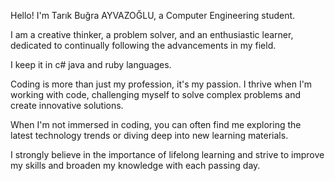 Hello! I'm Tarık Buğra AYVAZOĞLU, a Computer Engineering student.

I am a creative thinker, a problem solver, and an enthusiastic learner, dedicated to continually following the advancements in my field.

I keep it in c# java and ruby ​​languages.

Coding is more than just my profession, it's my passion. I thrive when I'm working with code, challenging myself to solve complex problems and create innovative solutions.

When I'm not immersed in coding, you can often find me exploring the latest technology trends or diving deep into new learning materials. 

I strongly believe in the importance of lifelong learning and strive to improve my skills and broaden my knowledge with each passing day.

<!---
tarikayvz/tarikayvz is a ✨ special ✨ repository because its `README.md` (this file) appears on your GitHub profile.
You can click the Preview link to take a look at your changes.
--->
